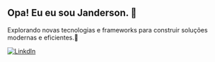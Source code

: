 ## Opa! Eu eu sou Janderson. 👋 
Explorando novas tecnologias e frameworks para construir soluções modernas e eficientes.🎯



[![LinkdIn](https://img.shields.io/badge/LinkedIn-0077B5?style=for-the-badge&logo=linkedin&logoColor=white
)](https://www.linkedin.com/in/janderson-de-oliveira-5128321a3/)


